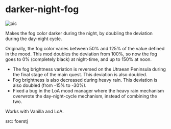# darker-night-fog

![pic](pic.jpg)

Makes the fog color darker during the night, by doubling the deviation during the day-night cycle.

Originally, the fog color varies between 50% and 125% of the value defined in the mood. This mod doubles the deviation from 100%, so now the fog goes to 0% (completely black) at night-time, and up to 150% at noon.
- The fog brightness variation is reversed on the Utraean Peninsula during the final stage of the main quest. This deviation is also doubled.
- Fog brightness is also decreased during heavy rain. This deviation is also doubled (from -15% to -30%).
- Fixed a bug in the LoA mood manager where the heavy rain mechanism overwrote the day-night-cycle mechanism, instead of combining the two.

Works with Vanilla and LoA.

src: foerstj
